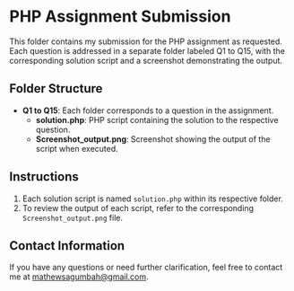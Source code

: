 
# PHP Assignment Submission

This folder contains my submission for the PHP assignment as requested. Each question is addressed in a separate folder labeled Q1 to Q15, with the corresponding solution script and a screenshot demonstrating the output.

## Folder Structure

- **Q1 to Q15**: Each folder corresponds to a question in the assignment.
    - **solution.php**: PHP script containing the solution to the respective question.
    - **Screenshot_output.png**: Screenshot showing the output of the script when executed.

## Instructions

1. Each solution script is named `solution.php` within its respective folder.
2. To review the output of each script, refer to the corresponding `Screenshot_output.png` file.

## Contact Information

If you have any questions or need further clarification, feel free to contact me at mathewsagumbah@gmail.com.

